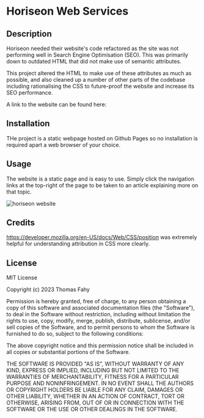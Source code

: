 # Horiseon Web Services

## Description 

Horiseon needed their website's code refactored as the site was not performing well in Search Engine Optimisation (SEO). This was primarily down to outdated HTML that did not make use of semantic attributes.

This project altered the HTML to make use of these attributes as much as possible, and also cleaned up a number of other parts of the codebase including rationalising the CSS to future-proof the website and increase its SEO performance.

A link to the website can be found here:


## Installation

THe project is a static webpage hosted on Github Pages so no installation is required apart a web browser of your choice.


## Usage 

The website is a static page and is easy to use. Simply click the navigation links at the top-right of the page to be taken to an article explaining more on that topic.

![horiseon website](./assets/images/screenshot.png)

## Credits

https://developer.mozilla.org/en-US/docs/Web/CSS/position was extremely helpful for understanding attribution in CSS more clearly.

## License

MIT License

Copyright (c) 2023 Thomas Fahy

Permission is hereby granted, free of charge, to any person obtaining a copy
of this software and associated documentation files (the "Software"), to deal
in the Software without restriction, including without limitation the rights
to use, copy, modify, merge, publish, distribute, sublicense, and/or sell
copies of the Software, and to permit persons to whom the Software is
furnished to do so, subject to the following conditions:

The above copyright notice and this permission notice shall be included in all
copies or substantial portions of the Software.

THE SOFTWARE IS PROVIDED "AS IS", WITHOUT WARRANTY OF ANY KIND, EXPRESS OR
IMPLIED, INCLUDING BUT NOT LIMITED TO THE WARRANTIES OF MERCHANTABILITY,
FITNESS FOR A PARTICULAR PURPOSE AND NONINFRINGEMENT. IN NO EVENT SHALL THE
AUTHORS OR COPYRIGHT HOLDERS BE LIABLE FOR ANY CLAIM, DAMAGES OR OTHER
LIABILITY, WHETHER IN AN ACTION OF CONTRACT, TORT OR OTHERWISE, ARISING FROM,
OUT OF OR IN CONNECTION WITH THE SOFTWARE OR THE USE OR OTHER DEALINGS IN THE
SOFTWARE.



